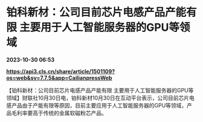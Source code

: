 # 铂科新材：公司目前芯片电感产品产能有限 主要用于人工智能服务器的GPU等领域

**2023-10-30 06:53**

**https://api3.cls.cn/share/article/1501109?os=web&sv=7.7.5&app=CailianpressWeb**

【铂科新材：公司目前芯片电感产品产能有限 主要用于人工智能服务器的GPU等领域】财联社10月30日电，铂科新材10月30日在互动平台表示，公司目前芯片电感产品由于产能有限等原因，目前主要应用于人工智能服务器的GPU等领域，产品毛利率要高于传统的金属软磁粉芯产品。